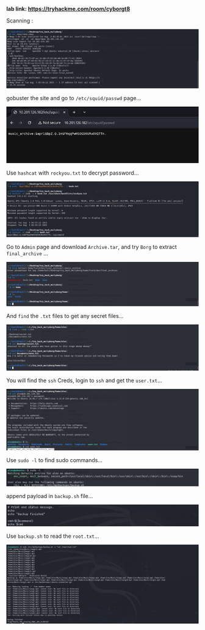 **lab link: <https://tryhackme.com/room/cyborgt8>**

Scanning :

![nmap](../assets/tryhackme/cyborg/nmap.png)

gobuster the site and go to `/etc/squid/passwd` page...

![page](../assets/tryhackme/cyborg/creds.png)

Use `hashcat` with `rockyou.txt` to decrypt password...

![hash](../assets/tryhackme/cyborg/password.png)

Go to `Admin` page and download `Archive.tar`, and try `Borg` to extract `final_archive` ...

![borg](../assets/tryhackme/cyborg/borg.png)

And `find` the `.txt` files to get any secret files...

![secret](../assets/tryhackme/cyborg/creds_ssh.png)

You will find the `ssh` Creds, login to `ssh` and get the `user.txt`...

![user](../assets/tryhackme/cyborg/user_text.png)

Use `sudo -l` to find sudo commands...

![sudo](../assets/tryhackme/cyborg/sudo%20-l.png)

append payload in `backup.sh` file...

![backup](../assets/tryhackme/cyborg/at_last_of_code.png)

Use `backup.sh` to read the `root.txt`...

![root](../assets/tryhackme/cyborg/root_txt.png)

